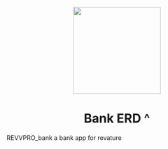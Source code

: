 <p align="center">
  <img src="https://i.imgur.com/vc3hBc1.png" style="width:200;"></img>
	<h1 align="center">Bank ERD ^ </h1>
    <p align="center">
    </p>
</p>


REVVPRO_bank
a bank app for revature
